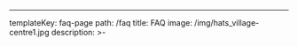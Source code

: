 ---

templateKey: faq-page
path: /faq
title: FAQ
image: /img/hats_village-centre1.jpg
description: >-
